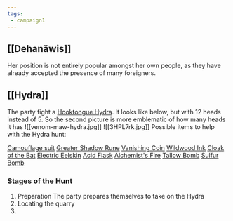 ```yaml
---
tags:
 - campaign1
---
```


## [[Dehanäwis]]
Her position is not entirely popular amongst her own people, as they have already accepted the presence of many foreigners. 

## [[Hydra]]
The party fight a [Hooktongue Hydra](https://2e.aonprd.com/Monsters.aspx?ID=2243). It looks like below, but with 12 heads instead of 5. So the second picture is more emblematic of how many heads it has
![[venom-maw-hydra.jpg]]
![[3HPL7rk.jpg]]
Possible items to help with the Hydra hunt:

[Camouflage suit](https://2e.aonprd.com/Equipment.aspx?ID=1201)
[Greater Shadow Rune](https://2e.aonprd.com/Equipment.aspx?ID=288)
[Vanishing Coin](https://2e.aonprd.com/Equipment.aspx?ID=237)
[Wildwood Ink](https://2e.aonprd.com/Equipment.aspx?ID=2224)
[Cloak of the Bat](https://2e.aonprd.com/Equipment.aspx?ID=425)
[Electric Eelskin](https://2e.aonprd.com/Equipment.aspx?ID=152)
[Acid Flask](https://2e.aonprd.com/Equipment.aspx?ID=74)
[Alchemist's Fire](https://2e.aonprd.com/Equipment.aspx?ID=75)
[Tallow Bomb](https://2e.aonprd.com/Equipment.aspx?ID=1501)
[Sulfur Bomb](https://2e.aonprd.com/Equipment.aspx?ID=1257)

### Stages of the Hunt
1. Preparation
		The party prepares themselves to take on the Hydra
2. Locating the quarry
3. 
## 